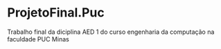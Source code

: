 # ProjetoFinal.Puc
 Trabalho final da diciplina AED 1 do curso engenharia da computação na faculdade PUC Minas

